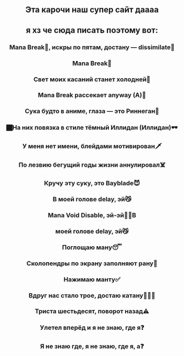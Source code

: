 ##
<h2 align="center">Эта карочи наш супер сайт даааа</h2>
<h2 align="center">я хз че сюда писать поэтому вот:</h2>
<h3 align="center">Mana Break🤯, искры по пятам, достану — dissimilate💜</h3>
<h3 align="center">Mana Break🫣</h3>
<h3 align="center">Свет моих касаний станет холодней🥶</h3>
<h3 align="center">Mana Break рассекает anyway (А)💨</h3>
<h3 align="center">Сука будто в аниме, глаза — это Риннеган🤰</h3>
<h3 align="center">🏿На них повязка в стиле тёмный Иллидан (Иллидан)🕶</h3>
<h3 align="center">У меня нет имени, блейдами мотивирован🗡</h3>
<h3 align="center">По лезвию бегущий годы жизни аннулировал☠️</h3>
<h3 align="center">Кручу эту суку, это Bayblade😈</h3>
<h3 align="center">В моей голове delay, эй😼</h3>
<h3 align="center">Mana Void Disable, эй-эй💪🏿В</h3>
<h3 align="center">моей голове delay, эй😼</h3>
<h3 align="center">Поглощаю ману😴</h3> 
<h3 align="center">Сколопендры по экрану заполняют рану🐛</h3>
<h3 align="center">Нажимаю манту✅</h3>
<h3 align="center">Вдруг нас стало трое, достаю катану👨‍👦‍👦 </h3>
<h3 align="center">Триста шестьдесят, поворот назад⚠️</h3> 
<h3 align="center">Улетел вперёд и я не знаю, где я❓ </h3>
<h3 align="center">Я не знаю где, я не знаю, где я, а❓</h3>
